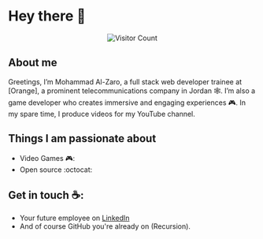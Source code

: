 # Hey there :wave:


<p align="center"> 
  <img src="https://github-hit-counter.onrender.com/count.svg" alt="Visitor Count">
</p>

## About me

Greetings, I’m Mohammad Al-Zaro, a full stack web developer trainee at [Orange], a prominent telecommunications company in Jordan 🕸️. I’m also a game developer who creates immersive and engaging experiences 🎮. In my spare time, I produce videos for my YouTube channel.


## Things I am passionate about

- Video Games 🎮:
- Open source :octocat:

## Get in touch ☕:
- Your future employee on [LinkedIn](https://www.linkedin.com/in/mohammad-alzaro/)
- And of course GitHub you're already on (Recursion).



